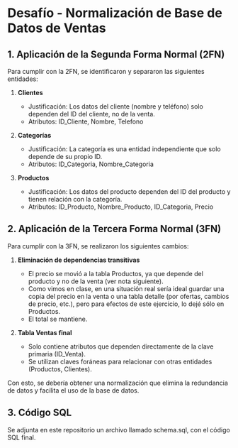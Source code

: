 # Desafío - Normalización de Base de Datos de Ventas

## 1. Aplicación de la Segunda Forma Normal (2FN)

Para cumplir con la 2FN, se identificaron y separaron las siguientes entidades:

1. **Clientes**
   - Justificación: Los datos del cliente (nombre y teléfono) solo dependen del ID del cliente, no de la venta.
   - Atributos: ID_Cliente, Nombre, Telefono

2. **Categorías**
   - Justificación: La categoría es una entidad independiente que solo depende de su propio ID.
   - Atributos: ID_Categoria, Nombre_Categoria

3. **Productos**
   - Justificación: Los datos del producto dependen del ID del producto y tienen relación con la categoría.
   - Atributos: ID_Producto, Nombre_Producto, ID_Categoria, Precio

## 2. Aplicación de la Tercera Forma Normal (3FN)

Para cumplir con la 3FN, se realizaron los siguientes cambios:

1. **Eliminación de dependencias transitivas**
   - El precio se movió a la tabla Productos, ya que depende del producto y no de la venta (ver nota siguiente).
   - Como vimos en clase, en una situación real sería ideal guardar una copia del precio en la venta o una tabla detalle (por ofertas, cambios de precio, etc.), pero para efectos de este ejercicio, lo dejé sólo en Productos.
   - El total se mantiene.

2. **Tabla Ventas final**
   - Solo contiene atributos que dependen directamente de la clave primaria (ID_Venta).
   - Se utilizan claves foráneas para relacionar con otras entidades (Productos, Clientes).

Con esto, se debería obtener una normalización que elimina la redundancia de datos y facilita el uso de la base de datos.

## 3. Código SQL

Se adjunta en este repositorio un archivo llamado schema.sql, con el código SQL final.
